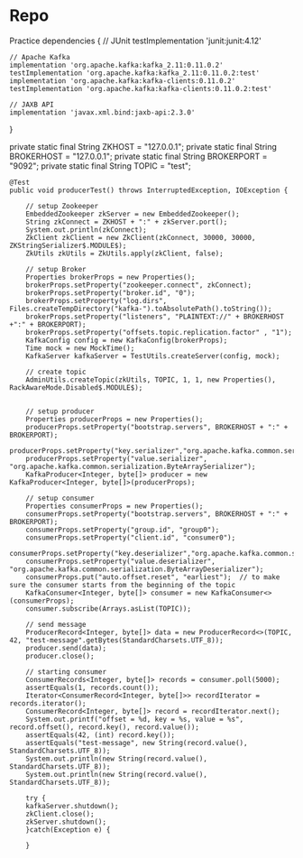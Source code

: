 # Repo
Practice
dependencies {
    // JUnit
    testImplementation 'junit:junit:4.12'
    
    // Apache Kafka
    implementation 'org.apache.kafka:kafka_2.11:0.11.0.2'
    testImplementation 'org.apache.kafka:kafka_2.11:0.11.0.2:test'
    implementation 'org.apache.kafka:kafka-clients:0.11.0.2'
    testImplementation 'org.apache.kafka:kafka-clients:0.11.0.2:test'
    
    // JAXB API
    implementation 'javax.xml.bind:jaxb-api:2.3.0'
}


 private static final String ZKHOST = "127.0.0.1";
    private static final String BROKERHOST = "127.0.0.1";
    private static final String BROKERPORT = "9092";
    private static final String TOPIC = "test";

    @Test
    public void producerTest() throws InterruptedException, IOException {

        // setup Zookeeper
        EmbeddedZookeeper zkServer = new EmbeddedZookeeper();
        String zkConnect = ZKHOST + ":" + zkServer.port();
        System.out.println(zkConnect);
        ZkClient zkClient = new ZkClient(zkConnect, 30000, 30000, ZKStringSerializer$.MODULE$);
        ZkUtils zkUtils = ZkUtils.apply(zkClient, false);

        // setup Broker
        Properties brokerProps = new Properties();
        brokerProps.setProperty("zookeeper.connect", zkConnect);
        brokerProps.setProperty("broker.id", "0");
        brokerProps.setProperty("log.dirs", Files.createTempDirectory("kafka-").toAbsolutePath().toString());
        brokerProps.setProperty("listeners", "PLAINTEXT://" + BROKERHOST +":" + BROKERPORT);
        brokerProps.setProperty("offsets.topic.replication.factor" , "1");
        KafkaConfig config = new KafkaConfig(brokerProps);
        Time mock = new MockTime();
        KafkaServer kafkaServer = TestUtils.createServer(config, mock);

        // create topic
        AdminUtils.createTopic(zkUtils, TOPIC, 1, 1, new Properties(), RackAwareMode.Disabled$.MODULE$);
       

        // setup producer
        Properties producerProps = new Properties();
        producerProps.setProperty("bootstrap.servers", BROKERHOST + ":" + BROKERPORT);
        producerProps.setProperty("key.serializer","org.apache.kafka.common.serialization.IntegerSerializer");
        producerProps.setProperty("value.serializer", "org.apache.kafka.common.serialization.ByteArraySerializer");
        KafkaProducer<Integer, byte[]> producer = new KafkaProducer<Integer, byte[]>(producerProps);

        // setup consumer
        Properties consumerProps = new Properties();
        consumerProps.setProperty("bootstrap.servers", BROKERHOST + ":" + BROKERPORT);
        consumerProps.setProperty("group.id", "group0");
        consumerProps.setProperty("client.id", "consumer0");
        consumerProps.setProperty("key.deserializer","org.apache.kafka.common.serialization.IntegerDeserializer");
        consumerProps.setProperty("value.deserializer", "org.apache.kafka.common.serialization.ByteArrayDeserializer");
        consumerProps.put("auto.offset.reset", "earliest");  // to make sure the consumer starts from the beginning of the topic
        KafkaConsumer<Integer, byte[]> consumer = new KafkaConsumer<>(consumerProps);
        consumer.subscribe(Arrays.asList(TOPIC));

        // send message
        ProducerRecord<Integer, byte[]> data = new ProducerRecord<>(TOPIC, 42, "test-message".getBytes(StandardCharsets.UTF_8));
        producer.send(data);
        producer.close();

        // starting consumer
        ConsumerRecords<Integer, byte[]> records = consumer.poll(5000);
        assertEquals(1, records.count());
        Iterator<ConsumerRecord<Integer, byte[]>> recordIterator = records.iterator();
        ConsumerRecord<Integer, byte[]> record = recordIterator.next();
        System.out.printf("offset = %d, key = %s, value = %s", record.offset(), record.key(), record.value());
        assertEquals(42, (int) record.key());
        assertEquals("test-message", new String(record.value(), StandardCharsets.UTF_8));
        System.out.println(new String(record.value(), StandardCharsets.UTF_8));
        System.out.println(new String(record.value(), StandardCharsets.UTF_8));

        try {
        kafkaServer.shutdown();
        zkClient.close();
        zkServer.shutdown();
        }catch(Exception e) {
        	
        }
